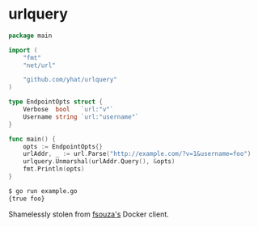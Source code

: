# urlquery

```go
package main

import (
    "fmt"
    "net/url"

    "github.com/yhat/urlquery"
)

type EndpointOpts struct {
    Verbose  bool   `url:"v"`
    Username string `url:"username"`
}

func main() {
    opts := EndpointOpts{}
    urlAddr, _ := url.Parse("http://example.com/?v=1&username=foo")
    urlquery.Unmarshal(urlAddr.Query(), &opts)
    fmt.Println(opts)
}
```

```bash
$ go run example.go
{true foo}
```

Shamelessly stolen from [fsouza's](https://github.com/fsouza) Docker client.
